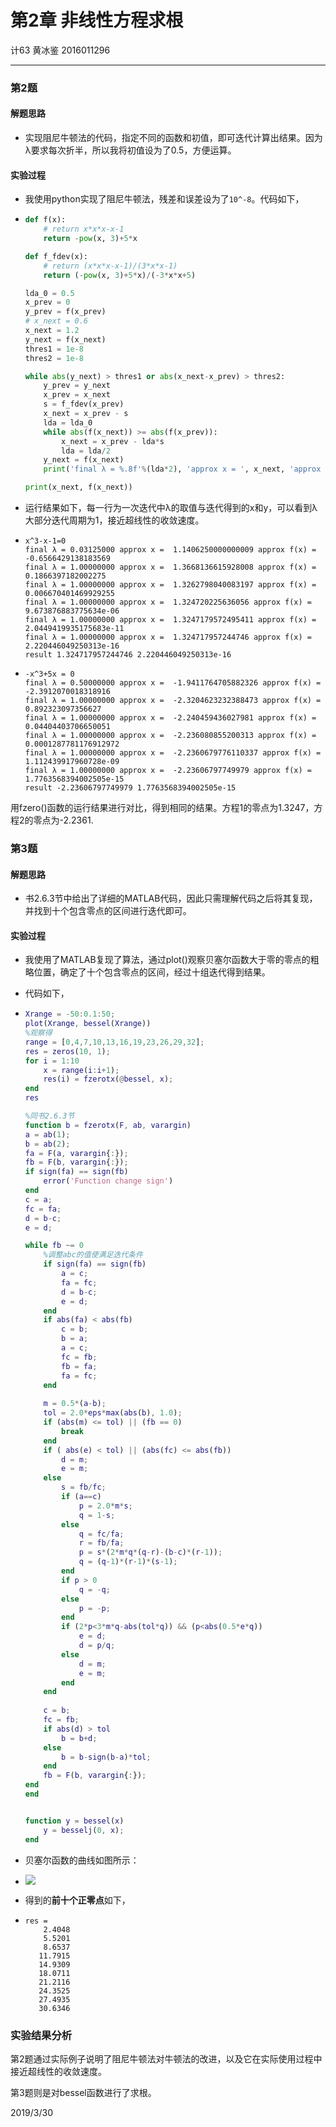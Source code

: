 # 第2章 非线性方程求根

计63 黄冰鉴 2016011296

---

### 第2题

#### 解题思路

- 实现阻尼牛顿法的代码，指定不同的函数和初值，即可迭代计算出结果。因为λ要求每次折半，所以我将初值设为了0.5，方便运算。

#### 实验过程

- 我使用python实现了阻尼牛顿法，残差和误差设为了`10^-8`。代码如下，

- ```python
  def f(x):
      # return x*x*x-x-1
      return -pow(x, 3)+5*x
  
  def f_fdev(x):
      # return (x*x*x-x-1)/(3*x*x-1)
      return (-pow(x, 3)+5*x)/(-3*x*x+5)
  
  lda_0 = 0.5
  x_prev = 0
  y_prev = f(x_prev)
  # x_next = 0.6
  x_next = 1.2
  y_next = f(x_next)
  thres1 = 1e-8
  thres2 = 1e-8
  
  while abs(y_next) > thres1 or abs(x_next-x_prev) > thres2:
      y_prev = y_next
      x_prev = x_next
      s = f_fdev(x_prev)
      x_next = x_prev - s
      lda = lda_0
      while abs(f(x_next)) >= abs(f(x_prev)):
          x_next = x_prev - lda*s
          lda = lda/2
      y_next = f(x_next)
      print('final λ = %.8f'%(lda*2), 'approx x = ', x_next, 'approx f(x) = ', y_next)
  
  print(x_next, f(x_next))
  ```

- 运行结果如下，每一行为一次迭代中λ的取值与迭代得到的x和y，可以看到λ大部分迭代周期为1，接近超线性的收敛速度。

- ```
  x^3-x-1=0
  final λ = 0.03125000 approx x =  1.1406250000000009 approx f(x) =  -0.6566429138183569
  final λ = 1.00000000 approx x =  1.3668136615928008 approx f(x) =  0.1866397182002275
  final λ = 1.00000000 approx x =  1.3262798040083197 approx f(x) =  0.006670401469929255
  final λ = 1.00000000 approx x =  1.324720225636056 approx f(x) =  9.673876883775634e-06
  final λ = 1.00000000 approx x =  1.3247179572495411 approx f(x) =  2.0449419935175683e-11
  final λ = 1.00000000 approx x =  1.324717957244746 approx f(x) =  2.220446049250313e-16
  result 1.324717957244746 2.220446049250313e-16
  ```

- ```
  -x^3+5x = 0
  final λ = 0.50000000 approx x =  -1.9411764705882326 approx f(x) =  -2.3912070018318916
  final λ = 1.00000000 approx x =  -2.3204623232388473 approx f(x) =  0.892323097356627
  final λ = 1.00000000 approx x =  -2.240459436027981 approx f(x) =  0.04404403706650051
  final λ = 1.00000000 approx x =  -2.236080855200313 approx f(x) =  0.0001287781176912972
  final λ = 1.00000000 approx x =  -2.2360679776110337 approx f(x) =  1.112439917960728e-09
  final λ = 1.00000000 approx x =  -2.23606797749979 approx f(x) =  1.7763568394002505e-15
  result -2.23606797749979 1.7763568394002505e-15
  ```

用fzero()函数的运行结果进行对比，得到相同的结果。方程1的零点为1.3247，方程2的零点为-2.2361.



### 第3题

#### 解题思路

- 书2.6.3节中给出了详细的MATLAB代码，因此只需理解代码之后将其复现，并找到十个包含零点的区间进行迭代即可。

#### 实验过程

- 我使用了MATLAB复现了算法，通过plot()观察贝塞尔函数大于零的零点的粗略位置，确定了十个包含零点的区间，经过十组迭代得到结果。

- 代码如下，

- ```matlab
  Xrange = -50:0.1:50;
  plot(Xrange, bessel(Xrange))
  %观察得
  range = [0,4,7,10,13,16,19,23,26,29,32];
  res = zeros(10, 1);
  for i = 1:10
      x = range(i:i+1);
      res(i) = fzerotx(@bessel, x);
  end
  res
  
  %同书2.6.3节
  function b = fzerotx(F, ab, varargin)
  a = ab(1);
  b = ab(2);
  fa = F(a, varargin{:});
  fb = F(b, varargin{:});
  if sign(fa) == sign(fb)
      error('Function change sign')
  end
  c = a;
  fc = fa;
  d = b-c;
  e = d;
  
  while fb ~= 0
      %调整abc的值使满足迭代条件
      if sign(fa) == sign(fb)
          a = c;
          fa = fc;
          d = b-c;
          e = d;
      end
      if abs(fa) < abs(fb)
          c = b;
          b = a;
          a = c;
          fc = fb;
          fb = fa;
          fa = fc;
      end
      
      m = 0.5*(a-b);
      tol = 2.0*eps*max(abs(b), 1.0);
      if (abs(m) <= tol) || (fb == 0)
          break
      end
      if ( abs(e) < tol) || (abs(fc) <= abs(fb))
          d = m;
          e = m;
      else
          s = fb/fc;
          if (a==c)
              p = 2.0*m*s;
              q = 1-s;
          else
              q = fc/fa;
              r = fb/fa;
              p = s*(2*m*q*(q-r)-(b-c)*(r-1));
              q = (q-1)*(r-1)*(s-1);
          end
          if p > 0
              q = -q;
          else
              p = -p;
          end
          if (2*p<3*m*q-abs(tol*q)) && (p<abs(0.5*e*q))
              e = d;
              d = p/q;
          else
              d = m;
              e = m;
          end
      end
      
      c = b;
      fc = fb;
      if abs(d) > tol
          b = b+d;
      else
          b = b-sign(b-a)*tol;
      end
      fb = F(b, varargin{:});
  end
  end
  
  
  function y = bessel(x)
      y = besselj(0, x);
  end
  ```

- 贝塞尔函数的曲线如图所示：

- ![](D:\2019spring\数值分析\Numerical_Analysis_Experiments\lab2\bessel.png)

- 得到的**前十个正零点**如下，

- ```
  res =
      2.4048
      5.5201
      8.6537
     11.7915
     14.9309
     18.0711
     21.2116
     24.3525
     27.4935
     30.6346
  ```



### 实验结果分析

第2题通过实际例子说明了阻尼牛顿法对牛顿法的改进，以及它在实际使用过程中接近超线性的收敛速度。

第3题则是对bessel函数进行了求根。



2019/3/30

